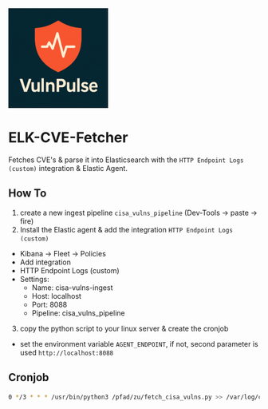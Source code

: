 <img src="vulnpulse.png" alt="VulnPulse Logo" width="200" />

# ELK-CVE-Fetcher
Fetches CVE's &amp; parse it into Elasticsearch with the `HTTP Endpoint Logs (custom)` integration & Elastic Agent.

## How To
1. create a new ingest pipeline `cisa_vulns_pipeline` (Dev-Tools -> paste -> fire)
2. Install the Elastic agent & add the integration `HTTP Endpoint Logs (custom)`
  - Kibana -> Fleet -> Policies
  - Add integration
  - HTTP Endpoint Logs (custom)
  - Settings:
    - Name: cisa-vulns-ingest
    - Host: localhost
    - Port: 8088
    - Pipeline: cisa_vulns_pipeline
3. copy the python script to your linux server & create the cronjob
  - set the environment variable `AGENT_ENDPOINT`, if not, second parameter is used `http://localhost:8088`

## Cronjob
```bash
0 */3 * * * /usr/bin/python3 /pfad/zu/fetch_cisa_vulns.py >> /var/log/cisa_vulns.log 2>&1
```
